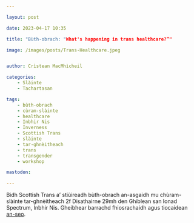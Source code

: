 ```yaml
---

layout: post

date: 2023-04-17 10:35

title: "Bùth-obrach: "What's happening in trans healthcare?”"

image: /images/posts/Trans-Healthcare.jpeg


author: Crìstean MacMhìcheil

categories:
    - Slàinte
    - Tachartasan

tags:
    - bùth-obrach
    - cùram-slàinte
    - healthcare
    - Inbhir Nis
    - Inverness
    - Scottish Trans
    - slàinte
    - tar-ghnèitheach
    - trans
    - transgender
    - workshop

mastodon:

---
```


Bidh Scottish Trans a’ stiùireadh bùth-obrach an-asgaidh mu chùram-slàinte tar-ghnèitheach 2f Disathairne 29mh den Ghiblean san Ionad Spectrum, Inbhir Nis. Gheibhear barrachd fhiosrachaidh agus tiocaidean [an-seo](https://www.outsavvy.com/event/12743/whats-happening-in-trans-healthcare-inverness).